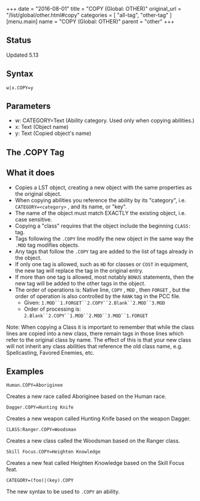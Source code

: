 +++
date = "2016-08-01"
title = "COPY (Global: OTHER)"
original_url = "/list/global/other.html#copy"
categories = [ "all-tag", "other-tag" ]
[menu.main]
    name = "COPY (Global: OTHER)"
    parent = "other"
+++

## Status

Updated 5.13

## Syntax

`w|x.COPY=y`

## Parameters

-   w: CATEGORY=Text (Ability category. Used only when
    copying abilities.)
-   x: Text (Object name)
-   y: Text (Copied object's name)



The .COPY Tag
-------------

What it does
------------

-   Copies a LST object, creating a new object with the same properties
    as the original object.
-   When copying abilities you reference the ability by its
    "category", i.e. `CATEGORY=<category>` , and its name, or "key".
-   The name of the object must match EXACTLY the existing object, i.e.
    case sensitive.
-   Copying a "class" requires that the object include the beginning
    `CLASS:` tag.
-   Tags following the `.COPY` line modify the new object in the same
    way the `.MOD` tag modifies objects.
-   Any tags that follow the `.COPY` tag are added to the list of tags
    already in the object.
-   If only one tag is allowed, such as `HD` for classes or `COST` in
    equipment, the new tag will replace the tag in the original entry.
-   If more than one tag is allowed, most notably `BONUS` statements,
    then the new tag will be added to the other tags in the object.
-   The order of operations is: Native line, `COPY` , `MOD` , then
    `FORGET` , but the order of operation is also controlled by the
    `RANK` tag in the PCC file.
    -   Given: `1.MOD``1.FORGET``2.COPY``2.Blank``2.MOD``3.MOD`
    -   Order of processing is:
        `2.Blank``2.COPY``1.MOD``2.MOD``3.MOD``1.FORGET`

Note: When copying a Class it is important to remember that while the
class lines are copied into a new class, there remain tags in those
lines which refer to the original class by name. The effect of this is
that your new class will not inherit any class abilities that reference
the old class name, e.g. Spellcasting, Favored Enemies, etc.

Examples
--------

`Human.COPY=Aboriginee`

Creates a new race called Aboriginee based on the Human race.

`Dagger.COPY=Hunting Knife`

Creates a new weapon called Hunting Knife based on the weapon Dagger.

`CLASS:Ranger.COPY=Woodsman`

Creates a new class called the Woodsman based on the Ranger class.

`Skill Focus.COPY=Heighten Knowledge`

Creates a new feat called Heighten Knowledge based on the Skill Focus
feat.

`CATEGORY=(foo)|(key).COPY`

The new syntax to be used to `.COPY` an ability.

